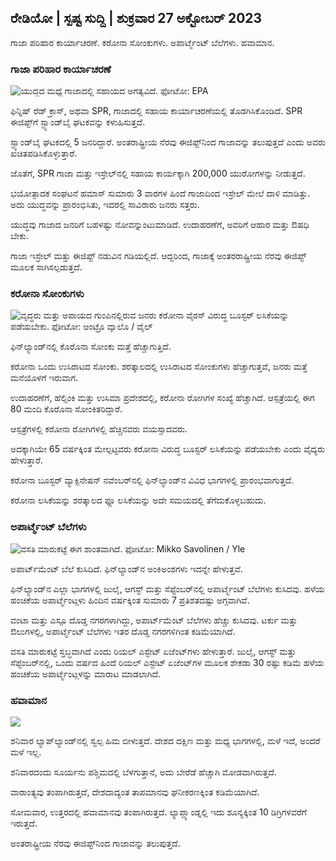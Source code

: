 ## ರೇಡಿಯೋ \| ಸ್ಪಷ್ಟ ಸುದ್ದಿ \| ಶುಕ್ರವಾರ 27 ಅಕ್ಟೋಬರ್ 2023

ಗಾಜಾ ಪರಿಹಾರ ಕಾರ್ಯಾಚರಣೆ. ಕರೋನಾ ಸೋಂಕುಗಳು. ಅಪಾರ್ಟ್ಮೆಂಟ್ ಬೆಲೆಗಳು. ಹವಾಮಾನ.

### ಗಾಜಾ ಪರಿಹಾರ ಕಾರ್ಯಾಚರಣೆ

![ಯುದ್ಧದ ಮಧ್ಯೆ ಗಾಜಾದಲ್ಲಿ ಸಹಾಯದ ಅಗತ್ಯವಿದೆ. ಫೋಟೋ: EPA](https://images.cdn.yle.fi/image/upload/c_crop,h_3780,w_6720,x_0,y_700/ar_1.777777777777777,c_fill,g_faces,h_12670.to/f_auto/fl_lossy/v1698396491/39-1192101653b784c2d563)

ಫಿನ್ನಿಷ್ ರೆಡ್ ಕ್ರಾಸ್, ಅಥವಾ SPR, ಗಾಜಾದಲ್ಲಿ ಸಹಾಯ ಕಾರ್ಯಾಚರಣೆಯಲ್ಲಿ ತೊಡಗಿಸಿಕೊಂಡಿದೆ. SPR ಈಜಿಪ್ಟ್‌ಗೆ ಸ್ಟ್ಯಾಂಡ್‌ಬೈ ಘಟಕವನ್ನು ಕಳುಹಿಸುತ್ತದೆ.

ಸ್ಟ್ಯಾಂಡ್‌ಬೈ ಘಟಕದಲ್ಲಿ 5 ಜನರಿದ್ದಾರೆ. ಅಂತರಾಷ್ಟ್ರೀಯ ನೆರವು ಈಜಿಪ್ಟ್‌ನಿಂದ ಗಾಜಾವನ್ನು ತಲುಪುತ್ತದೆ ಎಂದು ಅವರು ಖಚಿತಪಡಿಸಿಕೊಳ್ಳುತ್ತಾರೆ.

ಜೊತೆಗೆ, SPR ಗಾಜಾ ಮತ್ತು ಇಸ್ರೇಲ್‌ನಲ್ಲಿ ಸಹಾಯ ಕಾರ್ಯಕ್ಕಾಗಿ 200,000 ಯುರೋಗಳನ್ನು ನೀಡುತ್ತದೆ.

ಭಯೋತ್ಪಾದಕ ಸಂಘಟನೆ ಹಮಾಸ್ ಸುಮಾರು 3 ವಾರಗಳ ಹಿಂದೆ ಗಾಜಾದಿಂದ ಇಸ್ರೇಲ್ ಮೇಲೆ ದಾಳಿ ಮಾಡಿತ್ತು. ಅದು ಯುದ್ಧವನ್ನು ಪ್ರಾರಂಭಿಸಿತು, ಇದರಲ್ಲಿ ಸಾವಿರಾರು ಜನರು ಸತ್ತರು.

ಯುದ್ಧವು ಗಾಜಾದ ಜನರಿಗೆ ಬಹಳಷ್ಟು ನೋವನ್ನುಂಟುಮಾಡಿದೆ. ಉದಾಹರಣೆಗೆ, ಅವರಿಗೆ ಆಹಾರ ಮತ್ತು ಔಷಧಿ ಬೇಕು.

ಗಾಜಾ ಇಸ್ರೇಲ್ ಮತ್ತು ಈಜಿಪ್ಟ್ ನಡುವಿನ ಗಡಿಯಲ್ಲಿದೆ. ಆದ್ದರಿಂದ, ಗಾಜಾಕ್ಕೆ ಅಂತರರಾಷ್ಟ್ರೀಯ ನೆರವು ಈಜಿಪ್ಟ್ ಮೂಲಕ ಸಾಗಿಸಲ್ಪಡುತ್ತದೆ.

### ಕರೋನಾ ಸೋಂಕುಗಳು

![ವೃದ್ಧರು ಮತ್ತು ಅಪಾಯದ ಗುಂಪಿನಲ್ಲಿರುವ ಜನರು ಕರೋನಾ ವೈರಸ್ ವಿರುದ್ಧ ಬೂಸ್ಟರ್ ಲಸಿಕೆಯನ್ನು ಪಡೆಯಬೇಕು. ಫೋಟೋ: ಆಂಟ್ರೊ ವ್ಯಾಲೊ / ವೈಲ್](https://images.cdn.yle.fi/image/upload/c_crop,h_3510,w_6240,x_0,y_400/ar_1.77777777777777777,c_fill,g_faces/wh_1750,wh_6750,wh_6750q_auto:eco/f_auto/fl_lossy/v1670569792/39-933588623dccc01a881)

ಫಿನ್‌ಲ್ಯಾಂಡ್‌ನಲ್ಲಿ ಕೊರೊನಾ ಸೋಂಕು ಮತ್ತೆ ಹೆಚ್ಚಾಗುತ್ತಿದೆ.

ಕರೋನಾ ಒಂದು ಉಸಿರಾಟದ ಸೋಂಕು. ಶರತ್ಕಾಲದಲ್ಲಿ ಉಸಿರಾಟದ ಸೋಂಕುಗಳು ಹೆಚ್ಚಾಗುತ್ತವೆ, ಜನರು ಮತ್ತೆ ಮನೆಯೊಳಗೆ ಇರುವಾಗ.

ಉದಾಹರಣೆಗೆ, ಹೆಲ್ಸಿಂಕಿ ಮತ್ತು ಉಸಿಮಾ ಪ್ರದೇಶದಲ್ಲಿ, ಕರೋನಾ ರೋಗಿಗಳ ಸಂಖ್ಯೆ ಹೆಚ್ಚಾಗಿದೆ. ಆಸ್ಪತ್ರೆಯಲ್ಲಿ ಈಗ 80 ಮಂದಿ ಕೊರೊನಾ ಸೋಂಕಿತರಿದ್ದಾರೆ.

ಆಸ್ಪತ್ರೆಗಳಲ್ಲಿ ಕರೋನಾ ರೋಗಿಗಳಲ್ಲಿ ಹೆಚ್ಚಿನವರು ವಯಸ್ಸಾದವರು.

ಅದಕ್ಕಾಗಿಯೇ 65 ವರ್ಷಕ್ಕಿಂತ ಮೇಲ್ಪಟ್ಟವರು ಕರೋನಾ ವಿರುದ್ಧ ಬೂಸ್ಟರ್ ಲಸಿಕೆಯನ್ನು ಪಡೆಯಬೇಕು ಎಂದು ವೈದ್ಯರು ಹೇಳುತ್ತಾರೆ.

ಕರೋನಾ ಬೂಸ್ಟರ್ ವ್ಯಾಕ್ಸಿನೇಷನ್ ನವೆಂಬರ್‌ನಲ್ಲಿ ಫಿನ್‌ಲ್ಯಾಂಡ್‌ನ ವಿವಿಧ ಭಾಗಗಳಲ್ಲಿ ಪ್ರಾರಂಭವಾಗುತ್ತದೆ.

ಕರೋನಾ ಲಸಿಕೆಯನ್ನು ಶರತ್ಕಾಲದ ಫ್ಲೂ ಲಸಿಕೆಯನ್ನು ಅದೇ ಸಮಯದಲ್ಲಿ ತೆಗೆದುಕೊಳ್ಳಬಹುದು.

### ಅಪಾರ್ಟ್ಮೆಂಟ್ ಬೆಲೆಗಳು

![ವಸತಿ ಮಾರುಕಟ್ಟೆ ಈಗ ಶಾಂತವಾಗಿದೆ. ಫೋಟೋ: Mikko Savolinen / Yle](https://images.cdn.yle.fi/image/upload/c_crop,h_3348,w_5952,x_0,y_483/ar_1.77777777777777777,c_fill,g_777,c_fill,g_7010,g_70q_auto:eco/f_auto/fl_lossy/v1694415905/39-117017864fea8c7baf74)

ಅಪಾರ್ಟ್‌ಮೆಂಟ್ ಬೆಲೆ ಕುಸಿದಿದೆ. ಫಿನ್‌ಲ್ಯಾಂಡ್‌ನ ಅಂಕಿಅಂಶಗಳು ಇದನ್ನೇ ಹೇಳುತ್ತವೆ.

ಫಿನ್‌ಲ್ಯಾಂಡ್‌ನ ಎಲ್ಲಾ ಭಾಗಗಳಲ್ಲಿ ಜುಲೈ, ಆಗಸ್ಟ್ ಮತ್ತು ಸೆಪ್ಟೆಂಬರ್‌ನಲ್ಲಿ ಅಪಾರ್ಟ್ಮೆಂಟ್ ಬೆಲೆಗಳು ಕುಸಿದವು. ಹಳೆಯ ಹಂಚಿಕೆಯ ಅಪಾರ್ಟ್ಮೆಂಟ್ಗಳು ಹಿಂದಿನ ವರ್ಷಕ್ಕಿಂತ ಸುಮಾರು 7 ಪ್ರತಿಶತದಷ್ಟು ಅಗ್ಗವಾಗಿವೆ.

ವಂಟಾ ಮತ್ತು ಎಸ್ಪೂ ದೊಡ್ಡ ನಗರಗಳಾಗಿದ್ದು, ಅಪಾರ್ಟ್‌ಮೆಂಟ್ ಬೆಲೆಗಳು ಹೆಚ್ಚು ಕುಸಿದವು. ಟರ್ಕು ಮತ್ತು ಔಲುಗಳಲ್ಲಿ, ಅಪಾರ್ಟ್ಮೆಂಟ್ ಬೆಲೆಗಳು ಇತರ ದೊಡ್ಡ ನಗರಗಳಿಗಿಂತ ಕಡಿಮೆಯಾಗಿದೆ.

ವಸತಿ ಮಾರುಕಟ್ಟೆ ಸ್ತಬ್ಧವಾಗಿದೆ ಎಂದು ರಿಯಲ್ ಎಸ್ಟೇಟ್ ಏಜೆಂಟ್‌ಗಳು ಹೇಳುತ್ತಾರೆ. ಜುಲೈ, ಆಗಸ್ಟ್ ಮತ್ತು ಸೆಪ್ಟೆಂಬರ್‌ನಲ್ಲಿ, ಒಂದು ವರ್ಷದ ಹಿಂದೆ ರಿಯಲ್ ಎಸ್ಟೇಟ್ ಏಜೆಂಟ್‌ಗಳ ಮೂಲಕ ಶೇಕಡಾ 30 ರಷ್ಟು ಕಡಿಮೆ ಹಳೆಯ ಹಂಚಿಕೆಯ ಅಪಾರ್ಟ್ಮೆಂಟ್ಗಳನ್ನು ಮಾರಾಟ ಮಾಡಲಾಗಿದೆ.

### ಹವಾಮಾನ

![](https://images.cdn.yle.fi/image/upload/c_crop,h_1080,w_1919,x_0,y_0/ar_1.7777777777777777,c_fill,g_faces,h_675,w_co_120f_auto/fl_lossy/v1698421548/39-1192510653bdb0fbe9af)

ಶನಿವಾರ ಲ್ಯಾಪ್‌ಲ್ಯಾಂಡ್‌ನಲ್ಲಿ ಸ್ವಲ್ಪ ಹಿಮ ಬೀಳುತ್ತದೆ. ದೇಶದ ದಕ್ಷಿಣ ಮತ್ತು ಮಧ್ಯ ಭಾಗಗಳಲ್ಲಿ, ಮಳೆ ಇದೆ, ಅಂದರೆ ಮಳೆ ಇಲ್ಲ.

ಶನಿವಾರದಂದು ಸೂರ್ಯನು ಪಶ್ಚಿಮದಲ್ಲಿ ಬೆಳಗುತ್ತಾನೆ, ಅದು ಬೇರೆಡೆ ಹೆಚ್ಚಾಗಿ ಮೋಡವಾಗಿರುತ್ತದೆ.

ವಾರಾಂತ್ಯವು ತಂಪಾಗಿರುತ್ತದೆ, ದೇಶದಾದ್ಯಂತ ತಾಪಮಾನವು ಘನೀಕರಣಕ್ಕಿಂತ ಕಡಿಮೆಯಾಗಿದೆ.

ಸೋಮವಾರ, ಉತ್ತರದಲ್ಲಿ ಹವಾಮಾನವು ತಂಪಾಗಿರುತ್ತದೆ. ಲ್ಯಾಪ್ಲ್ಯಾಂಡ್ನಲ್ಲಿ ಇದು ಶೂನ್ಯಕ್ಕಿಂತ 10 ಡಿಗ್ರಿಗಳವರೆಗೆ ಇರುತ್ತದೆ.

ಅಂತರಾಷ್ಟ್ರೀಯ ನೆರವು ಈಜಿಪ್ಟ್‌ನಿಂದ ಗಾಜಾವನ್ನು ತಲುಪುತ್ತದೆ.